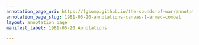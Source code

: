 ```yaml
---
annotation_page_uri: https://lgsump.github.io/the-sounds-of-war/annotations/1981-05-20-annotations-canvas-1-armed-combat.json
annotation_page_slug: 1981-05-20-annotations-canvas-1-armed-combat
layout: annotation_page
manifest_label: 1981-05-20 Annotations

---
```

